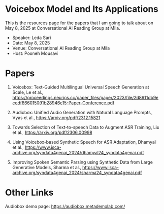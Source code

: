 # Voicebox Model and Its Applications

This is the resources page for the papers that I am going to talk about on May 8, 2025 at Conversational AI Reading Group at Mila.

- Speaker: Leda Sari
- Date: May 8, 2025
- Venue: Conversational AI Reading Group at Mila
- Host: Pooneh Mousavi


# Papers
1. Voicebox: Text-Guided Multilingual Universal Speech Generation at Scale, Le et al.,  
https://proceedings.neurips.cc/paper_files/paper/2023/file/2d8911db9ecedf866015091b28946e15-Paper-Conference.pdf

2. Audiobox: Unified Audio Generation with Natural Language Prompts, Vyas et al., 
https://arxiv.org/pdf/2312.15821

3. Towards Selection of Text-to-speech Data to Augment ASR Training, Liu et al., 
https://arxiv.org/pdf/2306.00998

4. Using Voicebox-based Synthetic Speech for ASR Adaptation, Dhamyal et al.,
https://www.isca-archive.org/syndata4genai_2024/dhamyal24_syndata4genai.pdf

5. Improving Spoken Semantic Parsing using Synthetic Data from Large Generative Models, Sharma et al.,
https://www.isca-archive.org/syndata4genai_2024/sharma24_syndata4genai.pdf

# Other Links
Audiobox demo page: https://audiobox.metademolab.com/


